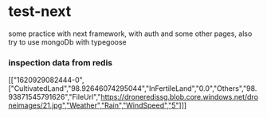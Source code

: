 # test-next
some practice with next framework, with auth and some other pages, also try to use mongoDb with typegoose



### inspection data from redis

[["1620929082444-0",["CultivatedLand","98.92646074295044","InFertileLand","0.0","Others","98.93871545791626","FileUrl","https://droneredissg.blob.core.windows.net/droneimages/21.jpg","Weather","Rain","WindSpeed","5"]]]